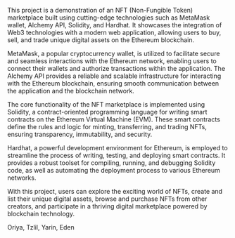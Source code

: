 This project is a demonstration of an NFT (Non-Fungible Token) marketplace built using cutting-edge technologies such as MetaMask wallet, Alchemy API, Solidity, and Hardhat. It showcases the integration of Web3 technologies with a modern web application, allowing users to buy, sell, and trade unique digital assets on the Ethereum blockchain.

MetaMask, a popular cryptocurrency wallet, is utilized to facilitate secure and seamless interactions with the Ethereum network, enabling users to connect their wallets and authorize transactions within the application. The Alchemy API provides a reliable and scalable infrastructure for interacting with the Ethereum blockchain, ensuring smooth communication between the application and the blockchain network.

The core functionality of the NFT marketplace is implemented using Solidity, a contract-oriented programming language for writing smart contracts on the Ethereum Virtual Machine (EVM). These smart contracts define the rules and logic for minting, transferring, and trading NFTs, ensuring transparency, immutability, and security.

Hardhat, a powerful development environment for Ethereum, is employed to streamline the process of writing, testing, and deploying smart contracts. It provides a robust toolset for compiling, running, and debugging Solidity code, as well as automating the deployment process to various Ethereum networks.

With this project, users can explore the exciting world of NFTs, create and list their unique digital assets, browse and purchase NFTs from other creators, and participate in a thriving digital marketplace powered by blockchain technology.

Oriya, Tzlil, Yarin, Eden 
